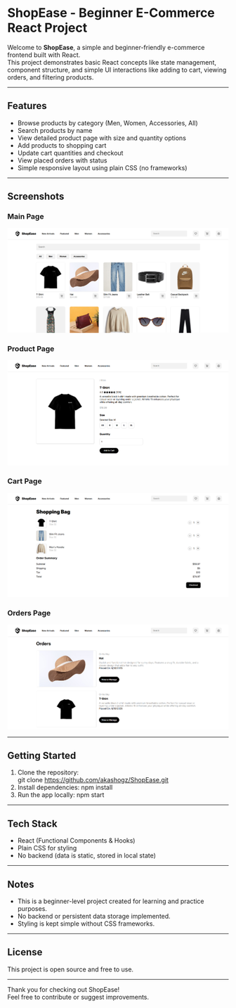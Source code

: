 # ShopEase - Beginner E-Commerce React Project

Welcome to **ShopEase**, a simple and beginner-friendly e-commerce frontend built with React.  
This project demonstrates basic React concepts like state management, component structure, and simple UI interactions like adding to cart, viewing orders, and filtering products.

---

## Features

- Browse products by category (Men, Women, Accessories, All)  
- Search products by name  
- View detailed product page with size and quantity options  
- Add products to shopping cart  
- Update cart quantities and checkout  
- View placed orders with status  
- Simple responsive layout using plain CSS (no frameworks)

---

## Screenshots

### Main Page  
![Main Page](./screenshots/main-page.png)

### Product Page  
![Product Page](./screenshots/product-page.png)

### Cart Page  
![Cart Page](./screenshots/cart-page.png)

### Orders Page  
![Orders Page](./screenshots/orders-page.png)

---

## Getting Started
1. Clone the repository:  
git clone https://github.com/akashogz/ShopEase.git
2. Install dependencies:
npm install
3. Run the app locally:
npm start

---

## Tech Stack

- React (Functional Components & Hooks)  
- Plain CSS for styling  
- No backend (data is static, stored in local state)

---

## Notes

- This is a beginner-level project created for learning and practice purposes.  
- No backend or persistent data storage implemented.  
- Styling is kept simple without CSS frameworks.

---

## License

This project is open source and free to use.

---

Thank you for checking out ShopEase!  
Feel free to contribute or suggest improvements.
